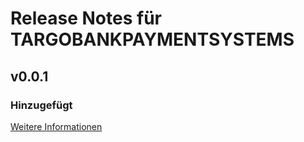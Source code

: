 # Release Notes für TARGOBANKPAYMENTSYSTEMS

## v0.0.1

### Hinzugefügt
[Weitere Informationen](https://developers.plentymarkets.com/marketplace/plugin-requirements#marketplace-changelog)